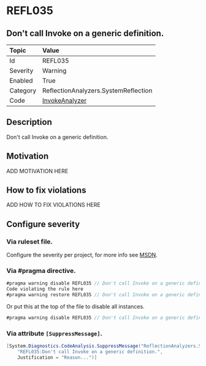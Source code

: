 # REFL035
## Don't call Invoke on a generic definition.

| Topic    | Value
| :--      | :--
| Id       | REFL035
| Severity | Warning
| Enabled  | True
| Category | ReflectionAnalyzers.SystemReflection
| Code     | [InvokeAnalyzer]([InvokeAnalyzer](https://github.com/DotNetAnalyzers/ReflectionAnalyzers/blob/master/ReflectionAnalyzers/NodeAnalzers/InvokeAnalyzer.cs))

## Description

Don't call Invoke on a generic definition.

## Motivation

ADD MOTIVATION HERE

## How to fix violations

ADD HOW TO FIX VIOLATIONS HERE

<!-- start generated config severity -->
## Configure severity

### Via ruleset file.

Configure the severity per project, for more info see [MSDN](https://msdn.microsoft.com/en-us/library/dd264949.aspx).

### Via #pragma directive.
```C#
#pragma warning disable REFL035 // Don't call Invoke on a generic definition.
Code violating the rule here
#pragma warning restore REFL035 // Don't call Invoke on a generic definition.
```

Or put this at the top of the file to disable all instances.
```C#
#pragma warning disable REFL035 // Don't call Invoke on a generic definition.
```

### Via attribute `[SuppressMessage]`.

```C#
[System.Diagnostics.CodeAnalysis.SuppressMessage("ReflectionAnalyzers.SystemReflection", 
    "REFL035:Don't call Invoke on a generic definition.", 
    Justification = "Reason...")]
```
<!-- end generated config severity -->